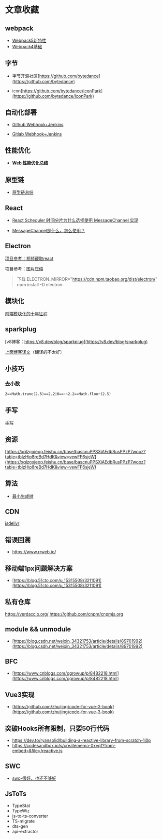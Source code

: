 # 文章收藏



## webpack

- [Webpack5新特性](https://mp.weixin.qq.com/s/m2rFkahV3xqRurgEaN_IzA)
- [Webpack4基础](https://mp.weixin.qq.com/s/0LS2NGzQpfXiOjRIckcXHw)

## 字节

- 字节开源社区[https://github.com/bytedance](https://github.com/bytedance)

- icon[https://github.com/bytedance/IconPark](https://github.com/bytedance/IconPark)

## 自动化部署

- [Github Webhook+Jenkins](https://blog.csdn.net/boling_cavalry/article/details/78943061)

- [Gitlab Webhook+Jenkins](https://www.cnblogs.com/kevingrace/p/6479813.html)

## 性能优化

- [**Web 性能优化总结**](https://github.com/liuyib/note/blob/master/%E6%80%A7%E8%83%BD%E4%BC%98%E5%8C%96/Web%20%E6%80%A7%E8%83%BD%E4%BC%98%E5%8C%96%E6%80%BB%E7%BB%93.md)

## 原型链

- [原型链总结](https://github.com/LiLixikun/webBlog/blob/master/JS/md/%E5%8E%9F%E5%9E%8B-%E5%8E%9F%E5%9E%8B%E9%93%BE.md)

## React

- [React Scheduler 时间分片为什么选择使用 MessageChannel 实现](https://mp.weixin.qq.com/s/eMCaifjBebsq5d-qN0Sshg)

- [MessageChannel是什么，怎么使用？](https://www.jianshu.com/p/4f07ef18b5d7)

## Electron

[项目参考：视频截取react]( https://github.com/mifi/lossless-cut)

项目参考：[图片压缩](https://github.com/zhukunpenglinyutong/electron-tiny-img)

>  下载 ELECTRON_MIRROR="https://cdn.npm.taobao.org/dist/electron/" npm install -D electron

## 模块化

[前端模块化的十年征程](https://mp.weixin.qq.com/s/kZ4kBIENMRdH6W7fOgW1qA)

## sparkplug

[v8博客：https://v8.dev/blog/sparkplug](https://v8.dev/blog/sparkplug)

[上面博客译文](https://www.infoq.cn/news/EY2wGO19AtDvBCNNj88Y)（翻译的不太好）

## 小技巧

### 去小数

`2==Math.trunc(2.5)==2.2|0==~~2.2==Math.floor(2.5)`

## 手写

[手写](https://mp.weixin.qq.com/s/QSXfgiSIrk8d9qvEqMHpGA)

## 资源

[https://xqlzgojeop.feishu.cn/base/bascnuPPSXiAEdbRusPPzP7wooz?table=tblzHip8reBd7HdK&view=vewFF6sjeW](https://xqlzgojeop.feishu.cn/base/bascnuPPSXiAEdbRusPPzP7wooz?table=tblzHip8reBd7HdK&view=vewFF6sjeW)

## 算法

- [最小生成树](https://blog.51cto.com/u_15127650/2784716)

## CDN

[jsdelivr](https://github.com/jsdelivr/jsdelivr)

## 错误回溯

- https://www.rrweb.io/

## **移动端1px问题解决方案**

- [https://blog.51cto.com/u_15315508/3211091](https://blog.51cto.com/u_15315508/3211091)

## 私有仓库

https://verdaccio.org/
https://github.com/cnpm/cnpmjs.org


## module && unmodule

- [https://blog.csdn.net/weixin_34321753/article/details/89701992](https://blog.csdn.net/weixin_34321753/article/details/89701992)
## BFC

- [https://www.cnblogs.com/ogrowup/p/8482218.html](https://www.cnblogs.com/ogrowup/p/8482218.html)

## Vue3实现

- [https://github.com/zhuijing/code-for-vue-3-book](https://github.com/zhuijing/code-for-vue-3-book)

## 突破Hooks所有限制，只要50行代码

- https://dev.to/ryansolid/building-a-reactive-library-from-scratch-1i0p
- https://codesandbox.io/s/creatememo-0xyqf?from-embed=&file=/reactive.js

## SWC

- [swc-很好，也还不够好](https://www.teqng.com/2021/07/06/swc-%E5%BE%88%E5%A5%BD%EF%BC%8C%E4%B9%9F%E8%BF%98%E4%B8%8D%E5%A4%9F%E5%A5%BD)

## JsToTs

- TypeStat
- TypeWiz
- js-to-ts-converter
- TS-migrate 
- dts-gen
- api-extractor